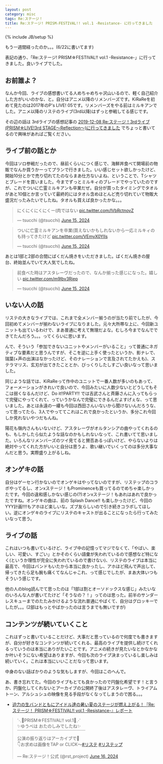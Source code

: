 ```yaml
---
layout: post
category: misc
tags: Re:ステージ！
title: Re:ステージ! PRISM☆FESTIVAL!! vol.1 -Resistance- に行ってきました
---
```

{% include JB/setup %}

もう一週間経ったのか。。。(6/22に書いてます)

表記の通り、「Re:ステージ! PRISM☆FESTIVAL!! vol.1 -Resistance-」に行ってきました。良いライブでした。

## お前誰よ？

なんか今回、ライブの感想書いてる人めちゃめちゃ沢山いるので、軽く自己紹介した方がいいのかな、と。自分はアニメ以降のリメンバーズです。KiRaReを初めて見たのは2017年のP's LIVE! 05です。リメンバーズをやる前はミルキアンでした。アニメ以降のリステのライブ(3rd以降)はずっと参戦してる感じです。

その辺の話は 3rdライブの感想記事の [2019-12-08 Re:ステージ！3rdライブ (PRISM☆LIVE!3rd STAGE～Reflection～)に行ってきました](https://tsucchi.github.io/restage/2019/12/08/restage-3rd) でちょっと書いてるので興味があればご覧ください。

## ライブ前の話とか

今回はソロ参戦だったので、昼前くらいにつく感じで、海鮮丼食べて開場前の物販でなんか買うかーってプランで行きました。いい感じセット欲しかったけど、開始10分とかで売り切れてたのならまあ仕方ないよね、ということで、Tシャツとブレードを買いました。今までずっとミルキィのブレードでやっていたのですが、これでついに亡霊ミルキアンも卒業だぜ。自分が買ったタイミングでタオルがあと10個とか言っていて最終的にはタオル含めほとんど売り切れていて物販大盛況だったみたいでしたね。タオルも買えば良かったかな。。。

<blockquote class="twitter-tweet"><p lang="ja" dir="ltr">にくにくにくにくー(肉ではない <a href="https://t.co/lVbRctnovZ">pic.twitter.com/lVbRctnovZ</a></p>&mdash; tsucchi (@tsucchi) <a href="https://twitter.com/tsucchi/status/1801823505136357858?ref_src=twsrc%5Etfw">June 15, 2024</a></blockquote> <script async src="https://platform.twitter.com/widgets.js" charset="utf-8"></script>

<blockquote class="twitter-tweet"><p lang="ja" dir="ltr">ついに亡霊ミルキアンを卒業(買えないかもしれないから一応ミルキィのも持ってきたけど <a href="https://t.co/VEmyX0YlIs">pic.twitter.com/VEmyX0YlIs</a></p>&mdash; tsucchi (@tsucchi) <a href="https://twitter.com/tsucchi/status/1801836881363276123?ref_src=twsrc%5Etfw">June 15, 2024</a></blockquote> <script async src="https://platform.twitter.com/widgets.js" charset="utf-8"></script>

あとは1部と2部の合間にばくだん焼きをいただきました。ばくだん焼きの屋台、終始並んでいて大人気でしたね。

<blockquote class="twitter-tweet"><p lang="ja" dir="ltr">前食べた時はアスタレーヴだったので、なんか揃った感じになった。嬉しい <a href="https://t.co/m9lbv3Riep">pic.twitter.com/m9lbv3Riep</a></p>&mdash; tsucchi (@tsucchi) <a href="https://twitter.com/tsucchi/status/1801892975070310418?ref_src=twsrc%5Etfw">June 15, 2024</a></blockquote> <script async src="https://platform.twitter.com/widgets.js" charset="utf-8"></script>

## いない人の話

リステの大きなライブでは、これまで全メンバー揃うのが当たり前でしたが、今回初めてメンバーが揃わないライブになりました。元々大所帯な上に、今回新ユニットも出ているわけで、まあ普通に考えて無理だよな。むしろ今までなんでできてたんだろう。。。ってくらいに思います。

んで、そういう「参加できないユニットやメンバーがいること」って普通にネガティブな要素だと思うんですが、そこを逆に上手く使ったというか、影ナレで、瑞葉(+声の出演はなかったけど、そのナレーションで言及されてたかえも)、ステラマリス、玄刃が出てきたこととか、びっくりしたしすごい良いなって思いました。

同じような話では、KiRaReって作中のユニットで一番人数が多いのもあって、フォーメーションがきれいで良いので、今回みたいに人数少ないとどうしてもそこは弱くなるんだけど、Do it!!PARTY!! では吉武さんと斉藤さんに入ってもらって完璧にやってくれて、っていうかなんで完璧にできるんだよすげぇな、って思いました。あとは永遠の一縷も今回は西田さんいないから聞けないんだろうな、って思ってたら、3人でやっててこれはこれで良かったというか、多分これ今回しか見れないやつだもんね。

陽花も嶺内さんもいないけど、アスタレーヴがオルタンシアの曲やってくれるのも、もしかしたら似たような話なのかもしれないなって、これ書いてて思いました。いろんなリメンバーズのツイ見てると賛否あるっぽいけど、やらないよりは絶対やってくれた方がいいと自分は思うよ、歌い継いでいくってのは多分大事なんだと思う。実際盛り上がるしね。

## オンゲキの話

自分はゲーセン行かないのでオンゲキはやってないのですが、リステップのコラボやってるし、オンxステージ！もProminenceも買ってるのでめちゃ楽しかったです。今回の違和感しかない感じの(?)オンxステージ！もあれはあれで良かったですね。オンゲキの曲は、前の Splash Dance!! も楽しかったけど、今回のYYY計画!!!!もアホほど楽しいな。ズブ友らしいので引き続きコラボしてほしい。逆にオンゲキのライブにリステのキャストが出ることになったら行ってみたいなって思う。

## ライブの話

これはいつも書いているけど、ライブ中の記憶ってマジでなくて、「やばい、楽しい、可愛い、すごい」とかそのくらい語彙が失われているので感想など特になく(というか理性が完全に失われているので書けない)、リステのライブは本当に最高で、今回はバンドもいたから本当に良かったし、アホほど飛んで声出して、帰ってきたら足も腕も痛くてなんじゃこれ、って感じでしたが、まあ大体いつもそういう感じです。

他の人のblog読んでて思ったのは「1部は割とオーソドックスな感じ」みたいなのいろんな人が書いてたけど「そうなの？！」ってのは思った。前半のサンダーレスキューまでのたたみかけるような流れ普通にやばくて、自分はグロッキーでしたが。。。(2部はもっとやばかったのは言うまでも無いですが)

## コンテンツが続いていくこと

これはずっと書いていることだけど、大事だと思っているので何度でも書きますが、自分が好きなコンテンツが続いてくれる、最高のライブを提供し続けてくれるっていうのは本当にありがたいことです。アニメの続きが見たいなとかなかなか叶いそうにない希望はありますが、今回も次のライブ決まっているし楽しみは続いていく。これは本当にいいことだなって思います。

中身のない話ばかりのような気もしますが、今回はこのへんで。

あ、書き忘れてた。今回のライブもとても良かったので円盤化希望です！と言うか、円盤化してくれないとアーカイブの公開終了後はアスタレーヴ、トライアムトーン、アルシュシュの映像を見る手段がなくなってしまうので困る。。。

+ [迫力の生バンドともにアイドル達の暑い夏のステージが燃え上がる！『Re:ステージ！ PRISM☆FESTIVAL!! vol.1 -Resistance-』レポート](https://spice.eplus.jp/articles/329719)

<blockquote class="twitter-tweet"><p lang="ja" dir="ltr">⋱🎵PRISM☆FESTIVAL!! vol.1🎵⋰<br>✨ゆうべは おたのしみでしたね✨<br>￣￣￣￣￣￣￣￣￣￣￣￣￣￣￣￣<br>公演の振り返りはアーカイブで💖<br>👇お求めは画像をTAP or CLICK～<a href="https://twitter.com/hashtag/%E3%83%AA%E3%82%B9%E3%83%86?src=hash&amp;ref_src=twsrc%5Etfw">#リステ</a> <a href="https://twitter.com/hashtag/%E3%83%AA%E3%82%B9%E3%83%86%E3%83%83%E3%83%97?src=hash&amp;ref_src=twsrc%5Etfw">#リステップ</a></p>&mdash; Re:ステージ！公式 (@rst_project) <a href="https://twitter.com/rst_project/status/1802128960220021231?ref_src=twsrc%5Etfw">June 16, 2024</a></blockquote> <script async src="https://platform.twitter.com/widgets.js" charset="utf-8"></script>